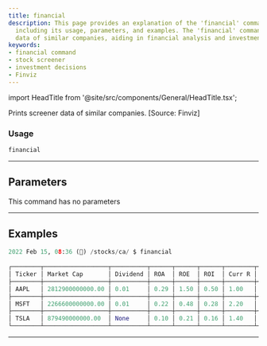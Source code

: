 ```yaml
---
title: financial
description: This page provides an explanation of the 'financial' command in Python,
  including its usage, parameters, and examples. The 'financial' command prints screener
  data of similar companies, aiding in financial analysis and investment decisions.
keywords:
- financial command
- stock screener
- investment decisions
- Finviz
---
```


import HeadTitle from '@site/src/components/General/HeadTitle.tsx';

<HeadTitle title="stocks/ca/financial - Reference | OpenBB Terminal Docs" />

Prints screener data of similar companies. [Source: Finviz]

### Usage

```python
financial
```

---

## Parameters

This command has no parameters



---

## Examples

```python
2022 Feb 15, 08:36 (🦋) /stocks/ca/ $ financial
                                                                                Stock Screener
┌────────┬──────────────────┬──────────┬──────┬──────┬──────┬────────┬─────────┬───────────┬─────────┬─────────┬────────┬──────────┬──────────┬────────┬────────┬─────────────┐
│ Ticker │ Market Cap       │ Dividend │ ROA  │ ROE  │ ROI  │ Curr R │ Quick R │ LTDebt/Eq │ Debt/Eq │ Gross M │ Oper M │ Profit M │ Earnings │ Price  │ Change │ Volume      │
├────────┼──────────────────┼──────────┼──────┼──────┼──────┼────────┼─────────┼───────────┼─────────┼─────────┼────────┼──────────┼──────────┼────────┼────────┼─────────────┤
│ AAPL   │ 2812900000000.00 │ 0.01     │ 0.29 │ 1.50 │ 0.50 │ 1.00   │ 1.00    │ 1.48      │ 1.71    │ 0.43    │ 0.31   │ 0.27     │ Jan 27/a │ 168.88 │ 0.00   │ 86185528.00 │
├────────┼──────────────────┼──────────┼──────┼──────┼──────┼────────┼─────────┼───────────┼─────────┼─────────┼────────┼──────────┼──────────┼────────┼────────┼─────────────┤
│ MSFT   │ 2266600000000.00 │ 0.01     │ 0.22 │ 0.48 │ 0.28 │ 2.20   │ 2.20    │ 0.38      │ 0.42    │ 0.69    │ 0.42   │ 0.39     │ Jan 25/a │ 295.00 │ -0.00  │ 36359488.00 │
├────────┼──────────────────┼──────────┼──────┼──────┼──────┼────────┼─────────┼───────────┼─────────┼─────────┼────────┼──────────┼──────────┼────────┼────────┼─────────────┤
│ TSLA   │ 879490000000.00  │ None     │ 0.10 │ 0.21 │ 0.16 │ 1.40   │ 1.10    │ 0.17      │ 0.23    │ 0.25    │ 0.12   │ 0.10     │ Jan 26/a │ 875.76 │ 0.02   │ 22585472.00 │
└────────┴──────────────────┴──────────┴──────┴──────┴──────┴────────┴─────────┴───────────┴─────────┴─────────┴────────┴──────────┴──────────┴────────┴────────┴─────────────┘
```
---
